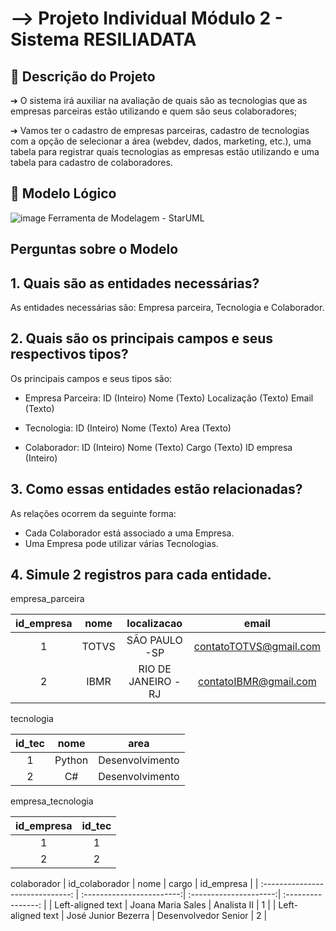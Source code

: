 <h1>--> Projeto Individual Módulo 2 - Sistema RESILIADATA</h1>

## 📌 Descrição do Projeto

➔ O sistema irá auxiliar na avaliação de quais são as tecnologias que as empresas parceiras
estão utilizando e quem são seus colaboradores;

➔ Vamos ter o cadastro de empresas parceiras, cadastro de tecnologias com a opção de
selecionar a área (webdev, dados, marketing, etc.), uma tabela para registrar quais
tecnologias as empresas estão utilizando e uma tabela para cadastro de colaboradores.

## 📌 Modelo Lógico

![image](https://github.com/KARLANAO/projeto_resiliadata/assets/112179212/60c2a356-2027-4202-a13c-45a0fa376146)
Ferramenta de Modelagem - StarUML

## Perguntas sobre o Modelo

## 1. Quais são as entidades necessárias?
As entidades necessárias são: Empresa parceira, Tecnologia e Colaborador.

## 2. Quais são os principais campos e seus respectivos tipos?
Os principais campos e seus tipos são:

+ Empresa Parceira:
ID (Inteiro)
Nome (Texto)
Localização (Texto)
Email (Texto)

+ Tecnologia:
ID (Inteiro)
Nome (Texto)
Area (Texto)

+ Colaborador:
ID (Inteiro)
Nome (Texto)
Cargo (Texto)
ID empresa (Inteiro)



## 3. Como essas entidades estão relacionadas?
As relações ocorrem da seguinte forma: 

+ Cada Colaborador está associado a uma Empresa.
+ Uma Empresa pode utilizar várias Tecnologias.

## 4. Simule 2 registros para cada entidade.

empresa_parceira

|           id_empresa             |        nome        |       localizacao       |            email              |
| :------------------------------: | :----------------: |:-----------------------:|:-----------------------------:|
|               1                  |        TOTVS       |      SÃO PAULO -SP      |      contatoTOTVS@gmail.com   |
|               2                  |        IBMR        |     RIO DE JANEIRO -RJ  |      contatoIBMR@gmail.com    |

tecnologia 

|             id_tec           |       nome      |       area       |
| :--------------------------: | :--------------:| :---------------:|
|               1              |       Python    |  Desenvolvimento |
|               2              |        C#       |  Desenvolvimento |


empresa_tecnologia

|         id_empresa      |     id_tec   |
| :----------------------:| :-----------:|
|            1            |       1      |
|            2            |       2      |

colaborador
|         id_colaborador           |           nome            |        cargo           |     id_empresa      |
| :------------------------------: | :------------------------:| :---------------------:| :----------------:  |
|        Left-aligned text         |      Joana Maria Sales    |     Analista II        |         1           |
|        Left-aligned text         |     José Junior Bezerra   |  Desenvolvedor Senior  |         2           |


